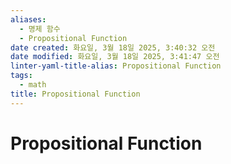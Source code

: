```yaml
---
aliases:
  - 명제 함수
  - Propositional Function
date created: 화요일, 3월 18일 2025, 3:40:32 오전
date modified: 화요일, 3월 18일 2025, 3:41:47 오전
linter-yaml-title-alias: Propositional Function
tags:
  - math
title: Propositional Function
---
```


# Propositional Function
